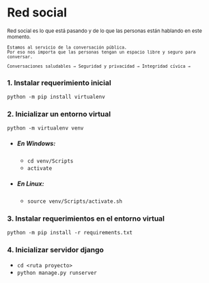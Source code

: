 # Red social
<sub>
    Red social es lo que está pasando y de lo que las personas están hablando en este momento.

    Estamos al servicio de la conversación pública.
    Por eso nos importa que las personas tengan un espacio libre y seguro para conversar.

    Conversaciones saludables → Seguridad y privacidad → Integridad cívica →
</sub>

### 1. Instalar requerimiento inicial
`python -m pip install virtualenv`

### 2. Inicializar un entorno virtual
`python -m virtualenv venv`

- ##### En Windows:
    - `cd venv/Scripts`
    - `activate`

- ##### En Linux:
    - `source venv/Scripts/activate.sh`


### 3. Instalar requerimientos en el entorno virtual

`python -m pip install -r requirements.txt`

### 4. Inicializar servidor django
- `cd <ruta proyecto>`
- `python manage.py runserver`


